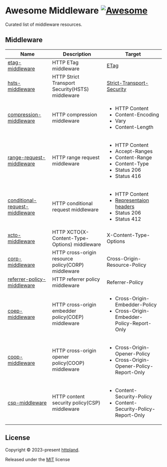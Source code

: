 # Awesome Middleware [![Awesome](https://awesome.re/badge.svg)](https://awesome.re)

Curated list of middleware resources.

## Middleware

| Name                                                                                         | Description                                        | Target                                                                                                                                                       |
| -------------------------------------------------------------------------------------------- | -------------------------------------------------- | ------------------------------------------------------------------------------------------------------------------------------------------------------------ |
| [etag-middleware](https://github.com/httpland/etag-middleware)                               | HTTP ETag middleware                               | [ETag](https://www.rfc-editor.org/rfc/rfc9110.html#section-8.8.3)                                                                                            |
| [hsts-middleware](https://github.com/httpland/hsts-middleware)                               | HTTP Strict Transport Security(HSTS) middleware    | [Strict-Transport-Security](https://www.rfc-editor.org/rfc/rfc6797)                                                                                          |
| [compression-middleware](https://github.com/httpland/compression-middleware)                 | HTTP compression middleware                        | <ul><li>HTTP Content</li><li> Content-Encoding</li><li>Vary</li><li>Content-Length</li></ul>                                                                 |
| [range-request-middleware](https://github.com/httpland/range-request-middleware)             | HTTP range request middleware                      | <ul><li>HTTP Content </li><li>Accept-Ranges</li><li>Content-Range</li> <li>Content-Type</li><li>Status 206</li><li>Status 416</li> </ul>                     |
| [conditional-request-middleware](https://github.com/httpland/conditional-request-middleware) | HTTP conditional request middleware                | <ul><li>HTTP Content</li><li> [Representaion headers](https://www.rfc-editor.org/rfc/rfc9110.html#section-8)</li><li>Status 206</li><li>Status 412</li></ul> |
| [xcto-middleware](https://github.com/httpland/xcto-middleware)                               | HTTP XCTO(X-Content-Type-Options) middleware       | X-Content-Type-Options                                                                                                                                       |
| [corp-middleware](https://github.com/httpland/corp-middleware)                               | HTTP cross-origin resource policy(CORP) middleware | Cross-Origin-Resource-Policy                                                                                                                                 |
| [referrer-policy-middleware](https://github.com/httpland/referrer-policy-middleware)         | HTTP referrer policy middleware                    | Referrer-Policy                                                                                                                                              |
| [coep-middleware](https://github.com/httpland/coep-middleware)                               | HTTP cross-origin embedder policy(COEP) middleware | <ul><li>Cross-Origin-Embedder-Policy</li><li>Cross-Origin-Embedder-Policy-Report-Only</li></ul>                                                              |
| [coop-middleware](https://github.com/httpland/coop-middleware)                               | HTTP cross-origin opener policy(COOP) middleware   | <ul><li>Cross-Origin-Opener-Policy</li><li>Cross-Origin-Opener-Policy-Report-Only</li></ul>                                                                  |
| [csp-middleware](https://github.com/httpland/csp-middleware)                                 | HTTP content security policy(CSP) middleware       | <ul><li>Content-Security-Policy</li><li>Content-Security-Policy-Report-Only</li></ul>                                                                        |

## License

Copyright © 2023-present [httpland](https://github.com/httpland).

Released under the [MIT](./LICENSE) license
